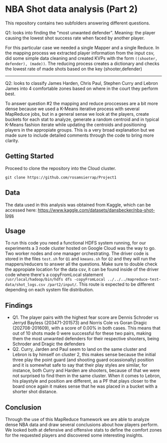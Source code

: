 # NBA Shot data analysis (Part 2)

This repository contains two subfolders answering different questions. 

Q1: looks into finding the "most unwanted defender". Meaning: the player causing the lowest shot success rate when faced by another player.

For this particular case we needed a single Mapper and a single Reduce. In the mapping process we extracted player information from the input csv, did some simple data cleaning and created KVPs with the form `((shooter, defender), (made))`.
The reducing process creates a dictionary and checks the lowest rate of made shots based on the key (shooter,defender)

-----------------------

Q2: looks to classify James Harden, Chris Paul, Stephen Curry and Lebron James into 4 comfortable zones based on where in the court they perform best. 

To answer question #2 the mapping and reduce proccesses are a bit more dense because we used a K-Means iterative process with several MapReduce jobs, but in a general sense we look at the players, create buckets for each stat to analyze, generate a random centroid and in typical K-Means fashion iterate while updating the centroids and positioning players in the appropiate groups. This is a very broad explanation but we made sure to include detailed comments through the code to bring more clarity.

## Getting Started

Proceed to clone the repository into the Cloud cluster.

`git clone https://github.com/rosamsierrap/Project1 `

## Data

The data used in this analysis was obtained from Kaggle, which can be accessed here: https://www.kaggle.com/datasets/dansbecker/nba-shot-logs

## Usage

To run this code you need a functional HDFS system running, for our experiments a 3 node cluster hosted on Google Cloud was the way to go. Two worker nodes and one manager orchestrating.
The driver code is stored in the files `test.sh` for `Q1` and `kmeans.sh` for `Q2` and they will run the mappers/reducers to answer all the questions. Make sure to double check the appropiate location for the data csv, it can be found
inside of the driver code where there's a copyFromLocal statement `/usr/local/hadoop/bin/hdfs dfs -copyFromLocal ../../../mapreduce-test-data/shot_logs.csv /part2/input/`. 
This route is expected to be different depending on each system file distribution. 

## Findings

- Q1. The player pairs with the highest fear score are Dennis Schroder vs Jerryd Bayless (203471-201573) and Norris Cole vs Goran Dragic (202708-201609), with a score of 0.00% in both cases. This means that out of 10 shots made 0 were successful for these two pairs, making them the most unwanted defenders for their respective shooters, being Schroder and Dragic the defenders
- Q2. Curry, Jarden and Paul seem to land on the same cluster and Lebron is by himself on cluster 2, this makes sense because the initial three play the point guard (and shooting guard ocassionally) position and it is somewhat safe to say that their play styles are similar, for instance, both Curry and Harden are shooters, because of that we were not surprised to find them in the same cluster. When it comes to Lebron, his playstyle and position are different, as a PF that plays closer to the board once again it makes sense that he was placed in a bucket with a shorter shot distance.  


## Conclusion 

Through the use of this MapReduce framework we are able to analyze dense NBA data and draw several conclusions about how players perform. We looked both at defensive and offensive stats to define the comfort zones for the requested players and discovered some interesting insights.

